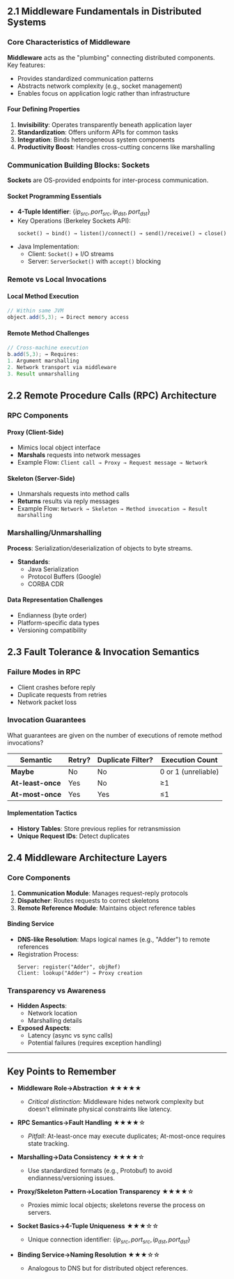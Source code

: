 ## 2.1 Middleware Fundamentals in Distributed Systems

### Core Characteristics of Middleware

**Middleware** acts as the "plumbing" connecting distributed components. Key features:

- Provides standardized communication patterns
- Abstracts network complexity (e.g., socket management)
- Enables focus on application logic rather than infrastructure

#### Four Defining Properties

1. **Invisibility**: Operates transparently beneath application layer
2. **Standardization**: Offers uniform APIs for common tasks
3. **Integration**: Binds heterogeneous system components
4. **Productivity Boost**: Handles cross-cutting concerns like marshalling

### Communication Building Blocks: Sockets

**Sockets** are OS-provided endpoints for inter-process communication.

#### Socket Programming Essentials

- **4-Tuple Identifier**: $\{ip_{src}, port_{src}, ip_{dst}, port_{dst}\}$
- Key Operations (Berkeley Sockets API):
  ```
  socket() → bind() → listen()/connect() → send()/receive() → close()
  ```
- Java Implementation:
  - Client: `Socket()` + I/O streams
  - Server: `ServerSocket()` with `accept()` blocking

### Remote vs Local Invocations

#### Local Method Execution

```java
// Within same JVM
object.add(5,3); → Direct memory access
```

#### Remote Method Challenges

```java
// Cross-machine execution
b.add(5,3); → Requires:
1. Argument marshalling
2. Network transport via middleware
3. Result unmarshalling
```

## 2.2 Remote Procedure Calls (RPC) Architecture

### RPC Components

#### Proxy (Client-Side)

- Mimics local object interface
- **Marshals** requests into network messages
- Example Flow:
  `Client call → Proxy → Request message → Network`

#### Skeleton (Server-Side)

- Unmarshals requests into method calls
- **Returns** results via reply messages
- Example Flow:
  `Network → Skeleton → Method invocation → Result marshalling`

### Marshalling/Unmarshalling

**Process**: Serialization/deserialization of objects to byte streams.

- **Standards**:
  - Java Serialization
  - Protocol Buffers (Google)
  - CORBA CDR

#### Data Representation Challenges

- Endianness (byte order)
- Platform-specific data types
- Versioning compatibility

## 2.3 Fault Tolerance & Invocation Semantics

### Failure Modes in RPC

- Client crashes before reply
- Duplicate requests from retries
- Network packet loss

### Invocation Guarantees

What guarantees are given on the number of executions of remote method invocations?

| Semantic          | Retry? | Duplicate Filter? | Execution Count     |
| ----------------- | ------ | ----------------- | ------------------- |
| **Maybe**         | No     | No                | 0 or 1 (unreliable) |
| **At-least-once** | Yes    | No                | ≥1                  |
| **At-most-once**  | Yes    | Yes               | ≤1                  |

#### Implementation Tactics

- **History Tables**: Store previous replies for retransmission
- **Unique Request IDs**: Detect duplicates

## 2.4 Middleware Architecture Layers

### Core Components

1. **Communication Module**: Manages request-reply protocols
2. **Dispatcher**: Routes requests to correct skeletons
3. **Remote Reference Module**: Maintains object reference tables

#### Binding Service

- **DNS-like Resolution**: Maps logical names (e.g., "Adder") to remote references
- Registration Process:
  ```plaintext
  Server: register("Adder", objRef)
  Client: lookup("Adder") → Proxy creation
  ```

### Transparency vs Awareness

- **Hidden Aspects**:
  - Network location
  - Marshalling details
- **Exposed Aspects**:
  - Latency (async vs sync calls)
  - Potential failures (requires exception handling)

---

## Key Points to Remember

- **Middleware Role→Abstraction** ★★★★★

  - _Critical distinction_: Middleware hides network complexity but doesn't eliminate physical constraints like latency.

- **RPC Semantics→Fault Handling** ★★★★☆

  - _Pitfall_: At-least-once may execute duplicates; At-most-once requires state tracking.

- **Marshalling→Data Consistency** ★★★★☆

  - Use standardized formats (e.g., Protobuf) to avoid endianness/versioning issues.

- **Proxy/Skeleton Pattern→Location Transparency** ★★★★☆

  - Proxies mimic local objects; skeletons reverse the process on servers.

- **Socket Basics→4-Tuple Uniqueness** ★★★☆☆

  - Unique connection identifier: $\{ip_{src}, port_{src}, ip_{dst}, port_{dst}\}$

- **Binding Service→Naming Resolution** ★★★☆☆

  - Analogous to DNS but for distributed object references.